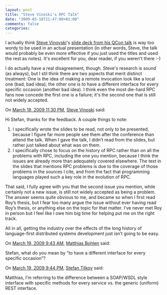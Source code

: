 ```yaml
---
layout: post
title: "Steve Vinoski's RPC Talk"
date: "2009-03-18T21:47:00+01:00"
comments: false
categories: 
---
```


<p>I actually think <a href="http://steve.vinoski.net/blog/2009/03/18/qcon-london-the-best-one-yet/">Steve Vinovski</a>'s <a href="http://qconlondon.com/london-2009/file?path=/qcon-london-2009/slides/SteveVinoski_RPCAndItsOffspringConvenientYetFundamentallyFlawed.pdf">slide deck from his QCon talk</a> is way too wordy to be used in an actual presentation (in other words, Steve, the talk would probably be even more effective if you just used the titles and used the rest as notes). It's excellent for you, dear reader, if you weren't there :-) </p>

<p>I do actually have a real disagreement, though. Steve's research is sound (as always), but I stil think there are two aspects that merit distinct treatment: One is the idea of making a remote invocation look like a local one (bad, bad idea); the other one is to have a different interface for every specific occasion (another bad idea). I think even the most die-hard RPC fans now concede the first one is a failure; it's the second one that is still not widely accepted. </p>

<section class="comments">



<div class="comment" id="comment-1948">
On <a href="#comment-1948" title="Permalink to this comment">March 18, 2009 11:30 PM</a>, <a href="http://steve.vinoski.net/" title="http://steve.vinoski.net/" rel="nofollow">Steve Vinoski</a>
said:
<p>Hi Stefan, thanks for the feedback. A couple things to note:</p>

<ol><li>I specifically wrote the slides to be read, not only to be presented, because I figure far more people see them after the conference than attend the talk. When I gave the talk, I didn&#8217;t read from the slides, but rather just talked about what was on them.</li>
<li>I specifically chose to focus on the history of RPC rather than on all the problems with RPC, including the one you mention, because I think the issues are already more than adequately covered elsewhere. The text in the slides that mentions RPC problems is due to the coverage of those problems in the sources I cite, and from the fact that programming languages played such a key role in the evolution of RPC.</li></ol>

<p>That said, I fully agree with you that the second issue you mention, while certainly not a new issue, is still not widely accepted as being a problem. The answer seems quite obvious to me, and became so when I first read Roy&#8217;s thesis, but I fear too many argue the issue without ever having read Roy&#8217;s thesis, or anything else on the topic for that matter. I&#8217;ve never met Roy in person but I feel like I owe him big time for helping put me on the right track.</p>

<p>All in all, getting the industry over the effects of the long history of language-first distributed systems development just isn&#8217;t going to be easy.</p>


<div class="comment" id="comment-1949">
On <a href="#comment-1949" title="Permalink to this comment">March 19, 2009  9:43 AM</a>, <a href="http://www.mbohlen.de" title="http://www.mbohlen.de" rel="nofollow">Matthias Bohlen</a>
said:
<p>Stefan, what do you mean by &#8220;to have a different interface for every specific occasion&#8221;?</p>


<div class="comment" id="comment-1950">
On <a href="#comment-1950" title="Permalink to this comment">March 19, 2009  9:44 PM</a>, 
<a href="/en/staff/st/">Stefan Tilkov</a>
said:
<p>Matthias, I&#8217;m referring to the difference between a SOAP/WSDL style interface with specific methods for every service vs. the generic (uniform) REST interface.</p>


</section>

